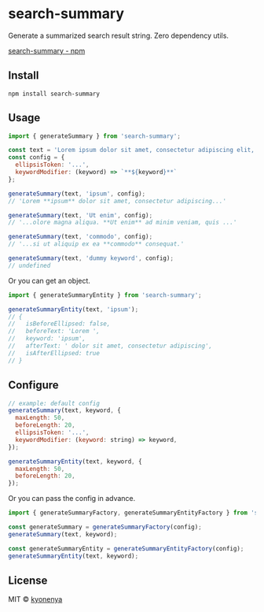 # search-summary

Generate a summarized search result string. Zero dependency utils.

[search-summary - npm](https://www.npmjs.com/package/search-summary)

## Install

```
npm install search-summary
```

## Usage

```js
import { generateSummary } from 'search-summary';

const text = 'Lorem ipsum dolor sit amet, consectetur adipiscing elit, sed do eiusmod tempor incididunt ut labore et dolore magna aliqua. Ut enim ad minim veniam, quis nostrud exercitation ullamco laboris nisi ut aliquip ex ea commodo consequat.';
const config = {
  ellipsisToken: '...',
  keywordModifier: (keyword) => `**${keyword}**`
};

generateSummary(text, 'ipsum', config);
// 'Lorem **ipsum** dolor sit amet, consectetur adipiscing...'

generateSummary(text, 'Ut enim', config);
// '...olore magna aliqua. **Ut enim** ad minim veniam, quis ...'

generateSummary(text, 'commodo', config);
// '...si ut aliquip ex ea **commodo** consequat.'

generateSummary(text, 'dummy keyword', config);
// undefined
```

Or you can get an object.

```js
import { generateSummaryEntity } from 'search-summary';

generateSummaryEntity(text, 'ipsum');
// {
//   isBeforeEllipsed: false,
//   beforeText: 'Lorem ',
//   keyword: 'ipsum',
//   afterText: ' dolor sit amet, consectetur adipiscing',
//   isAfterEllipsed: true
// }
```

## Configure

```js
// example: default config
generateSummary(text, keyword, {
  maxLength: 50,
  beforeLength: 20,
  ellipsisToken: '...',
  keywordModifier: (keyword: string) => keyword,
});

generateSummaryEntity(text, keyword, {
  maxLength: 50,
  beforeLength: 20,
});
```

Or you can pass the config in advance.

```js
import { generateSummaryFactory, generateSummaryEntityFactory } from 'search-summary';

const generateSummary = generateSummaryFactory(config);
generateSummary(text, keyword);

const generateSummaryEntity = generateSummaryEntityFactory(config);
generateSummaryEntity(text, keyword);
```

## License

MIT © [kyonenya](https://github.com/kyonenya)

